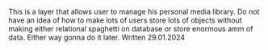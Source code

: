 This is a layer that allows user to manage his personal media library.
Do not have an idea of how to make lots of users store lots of objects without making either relational 
spaghetti on database or store enormous amm of data. Either way gonna do it later. 
Written 29.01.2024